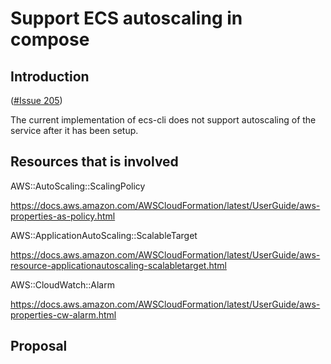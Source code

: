 <!--
Copyright 2015-2017 Amazon.com, Inc. or its affiliates. All Rights Reserved.

Licensed under the Apache License, Version 2.0 (the "License"). You may
not use this file except in compliance with the License. A copy of the
License is located at

http://aws.amazon.com/apache2.0/

or in the "license" file accompanying this file. This file is distributed
on an "AS IS" BASIS, WITHOUT WARRANTIES OR CONDITIONS OF ANY KIND, either
express or implied. See the License for the specific language governing
permissions and limitations under the License.
-->

# Support ECS autoscaling in compose

## Introduction
([#Issue 205](https://github.com/aws/amazon-ecs-cli/issues/205))

The current implementation of ecs-cli does not support autoscaling of the service after it has been setup.

## Resources that is involved

AWS::AutoScaling::ScalingPolicy

https://docs.aws.amazon.com/AWSCloudFormation/latest/UserGuide/aws-properties-as-policy.html

AWS::ApplicationAutoScaling::ScalableTarget

https://docs.aws.amazon.com/AWSCloudFormation/latest/UserGuide/aws-resource-applicationautoscaling-scalabletarget.html

AWS::CloudWatch::Alarm

https://docs.aws.amazon.com/AWSCloudFormation/latest/UserGuide/aws-properties-cw-alarm.html


## Proposal
